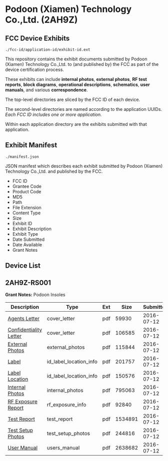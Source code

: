 # Podoon (Xiamen) Technology Co.,Ltd. (2AH9Z)
## FCC Device Exhibits

```
./fcc-id/application-id/exhibit-id.ext
```

This repository contains the exhibit documents submitted by Podoon (Xiamen) Technology Co.,Ltd. to (and published by) the FCC as part of the device certification process.

These exhibits can include **internal photos**, **external photos**, **RF test reports**, **block diagrams**, **operational descriptions**, **schematics**, **user manuals**, and various **correspondence**.

The top-level directories are sliced by the FCC ID of each device.

The second-level directories are named according to the application UUIDs. *Each FCC ID includes one or more application.*

Within each application directory are the exhibits submitted with that application. 

## Exhibit Manifest

```
./manifest.json
```

JSON manifest which describes each exhibit submitted by Podoon (Xiamen) Technology Co.,Ltd. and published by the FCC.

- FCC ID
- Grantee Code
- Product Code
- MD5
- Path
- File Extension
- Content Type
- Size
- Exhibit ID
- Exhibit Description
- Exhibit Type
- Date Submitted
- Date Available
- Grant Notes

## Device List
## 2AH9Z-RS001
**Grant Notes:** Podoon Insoles

| Description | Type | Ext | Size | Submitted | Available |
| ----------- | ---- | --- | ---- | --------- | --------- |
| [Agents Letter](2AH9Z-RS001/fbec1b70c7fc66f983c2c412d7f65095/3060043.pdf) | cover_letter | pdf | 59930 | 2016-07-12 | 2016-07-12 |
| [Confidentiality Letter](2AH9Z-RS001/fbec1b70c7fc66f983c2c412d7f65095/3060044.pdf) | cover_letter | pdf | 106585 | 2016-07-12 | 2016-07-12 |
| [External Photos](2AH9Z-RS001/fbec1b70c7fc66f983c2c412d7f65095/3060031.pdf) | external_photos | pdf | 115844 | 2016-07-12 | 2016-07-12 |
| [Label](2AH9Z-RS001/fbec1b70c7fc66f983c2c412d7f65095/3060029.pdf) | id_label_location_info | pdf | 201757 | 2016-07-12 | 2016-07-12 |
| [Label Location](2AH9Z-RS001/fbec1b70c7fc66f983c2c412d7f65095/3060030.pdf) | id_label_location_info | pdf | 150576 | 2016-07-12 | 2016-07-12 |
| [Internal Photos](2AH9Z-RS001/fbec1b70c7fc66f983c2c412d7f65095/3060039.pdf) | internal_photos | pdf | 795063 | 2016-07-12 | 2016-07-12 |
| [RF Exposure Report](2AH9Z-RS001/fbec1b70c7fc66f983c2c412d7f65095/3060041.pdf) | rf_exposure_info | pdf | 92840 | 2016-07-12 | 2016-07-12 |
| [Test Report](2AH9Z-RS001/fbec1b70c7fc66f983c2c412d7f65095/3060036.pdf) | test_report | pdf | 1534891 | 2016-07-12 | 2016-07-12 |
| [Test Setup Photos](2AH9Z-RS001/fbec1b70c7fc66f983c2c412d7f65095/3060037.pdf) | test_setup_photos | pdf | 244816 | 2016-07-12 | 2016-07-12 |
| [User Manual](2AH9Z-RS001/fbec1b70c7fc66f983c2c412d7f65095/3060038.pdf) | users_manual | pdf | 2638682 | 2016-07-12 | 2016-07-12 |
